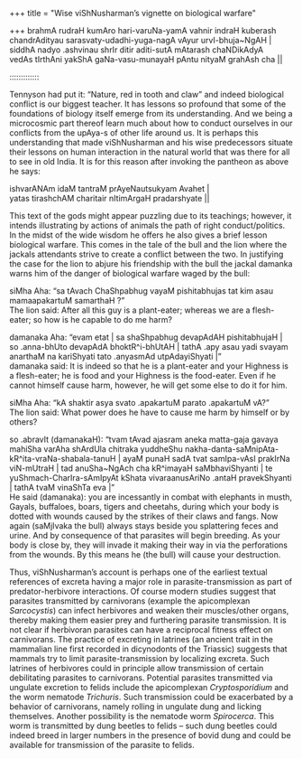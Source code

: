 +++
title = "Wise viShNusharman’s vignette on biological warfare"

+++
brahmA rudraH kumAro hari-varuNa-yamA vahnir indraH kuberash  
chandrAdityau sarasvaty-udadhi-yuga-nagA vAyur urvI-bhuja\~NgAH |  
siddhA nadyo .ashvinau shrIr ditir aditi-sutA mAtarash chaNDikAdyA  
vedAs tIrthAni yakShA gaNa-vasu-munayaH pAntu nityaM grahAsh cha ||

:::::::::::::

Tennyson had put it: “Nature, red in tooth and claw” and indeed
biological conflict is our biggest teacher. It has lessons so profound
that some of the foundations of biology itself emerge from its
understanding. And we being a microcosmic part thereof learn much about
how to conduct ourselves in our conflicts from the upAya-s of other life
around us. It is perhaps this understanding that made viShNusharman and
his wise predecessors situate their lessons on human interaction in the
natural world that was there for all to see in old India. It is for this
reason after invoking the pantheon as above he says:

ishvarANAm idaM tantraM prAyeNautsukyam Avahet |  
yatas tirashchAM charitair nItimArgaH pradarshyate ||

This text of the gods might appear puzzling due to its teachings;
however, it intends illustrating by actions of animals the path of right
conduct/politics. In the midst of the wide wisdom he offers he also
gives a brief lesson biological warfare. This comes in the tale of the
bull and the lion where the jackals attendants strive to create a
conflict between the two. In justifying the case for the lion to abjure
his friendship with the bull the jackal damanka warns him of the danger
of biological warfare waged by the bull:

siMha Aha: “sa tAvach ChaShpabhug vayaM pishitabhujas tat kim asau
mamaapakartuM samarthaH ?”  
The lion said: After all this guy is a plant-eater; whereas we are a
flesh-eater; so how is he capable to do me harm?

damanaka Aha: “evam etat | sa shaShpabhug devapAdAH pishitabhujaH | so
.anna-bhUto devapAdA bhoktR^i-bhUtAH | tathA .apy asau yadi svayam
anarthaM na kariShyati tato .anyasmAd utpAdayiShyati |”  
damanaka said: It is indeed so that he is a plant-eater and your
Highness is a flesh-eater; he is food and your Highness is the
food-eater. Even if he cannot himself cause harm, however, he will get
some else to do it for him.

siMha Aha: “kA shaktir asya svato .apakartuM parato .apakartuM vA?”  
The lion said: What power does he have to cause me harm by himself or by
others?

so .abravIt (damanakaH): “tvam tAvad ajasram aneka matta-gaja gavaya
mahiSha varAha shArdUla chitraka yuddheShu
nakha-danta-saMnipAta-kR^ita-vraNa-shabala-tanuH | ayaM punaH sadA tvat
samIpa-vAsI prakIrNa viN-mUtraH | tad anuSha\~NgAch cha kR^imayaH
saMbhaviShyanti | te yuShmach-CharIra-sAmIpyAt kShata vivaraanusAriNo
.antaH pravekShyanti | tathA tvaM vinaShTa eva |”  
He said (damanaka): you are incessantly in combat with elephants in
musth, Gayals, buffaloes, boars, tigers and cheetahs, during which your
body is dotted with wounds caused by the strikes of their claws and
fangs. Now again (saMjIvaka the bull) always stays beside you
splattering feces and urine. And by consequence of that parasites will
begin breeding. As your body is close by, they will invade it making
their way in via the perforations from the wounds. By this means he (the
bull) will cause your destruction.

Thus, viShNusharman’s account is perhaps one of the earliest textual
references of excreta  having a major role in parasite-transmission as
part of predator-herbivore interactions. Of course modern studies
suggest that parasites transmitted by carnivorans (example the
apicomplexan *Sarcocystis*) can infect herbivores and weaken their
muscles/other organs, thereby making them easier prey and furthering
parasite transmission. It is not clear if herbivoran parasites can have
a reciprocal fitness effect on carnivorans. The practice of excreting in
latrines (an ancient trait in the mammalian line first recorded in
dicynodonts of the Triassic) suggests that mammals try to limit
parasite-transmission by localizing excreta. Such latrines of herbivores
could in principle allow transmission of certain debilitating parasites
to carnivorans. Potential parasites transmitted via ungulate excretion
to felids include the apicomplexan *Cryptosporidium* and the worm
nematode *Trichuris*. Such transmission could be exacerbated by a
behavior of carnivorans, namely rolling in ungulate dung and licking
themselves. Another possibility is the nematode worm *Spirocerca*. This
worm is transmitted by dung beetles to felids – such dung beetles could
indeed breed in larger numbers in the presence of bovid dung and could
be available for transmission of the parasite to felids.
